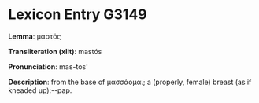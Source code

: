 # Lexicon Entry G3149

**Lemma**: μαστός

**Transliteration (xlit)**: mastós

**Pronunciation**: mas-tos'

**Description**:
from the base of μασσάομαι; a (properly, female) breast (as if kneaded up):--pap.
